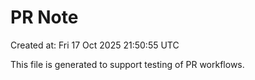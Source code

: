 # PR Note

Created at: Fri 17 Oct 2025 21:50:55 UTC

This file is generated to support testing of PR workflows.

